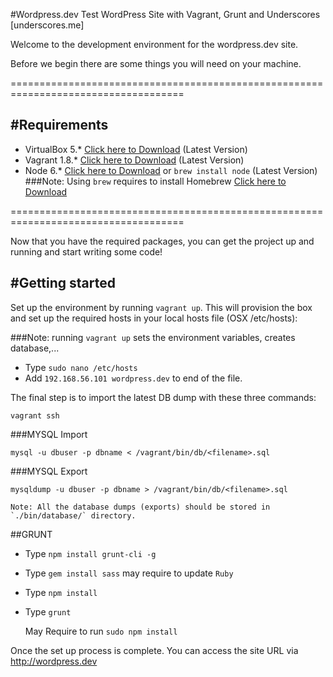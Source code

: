 #Wordpress.dev Test WordPress Site with Vagrant, Grunt and Underscores [underscores.me]

Welcome to the development environment for the wordpress.dev site.

Before we begin there are some things you will need on your machine.

====================================================================================

#Requirements
------------------------------------------------------------------------------------
- VirtualBox 5.* [Click here to Download](https://www.virtualbox.org/wiki/Downloads) (Latest Version)
- Vagrant 1.8.* [Click here to Download](https://www.vagrantup.com/downloads.html) (Latest Version)
- Node 6.* [Click here to Download](https://nodejs.org/en/) or `brew install node` (Latest Version)
###Note: Using `brew` requires to install Homebrew [Click here to Download](http://brew.sh/)

====================================================================================

Now that you have the required packages, you can get the project up and running and
start writing some code!

#Getting started
------------------------------------------------------------------------------------
Set up the environment by running `vagrant up`. This will provision the box and set
up the required hosts in your local hosts file (OSX /etc/hosts):

###Note: running `vagrant up` sets the environment variables, creates database,...

- Type `sudo nano /etc/hosts`
- Add ``` 192.168.56.101 wordpress.dev ``` to end of the file.

The final step is to import the latest DB dump with these three commands:

`vagrant ssh`

###MYSQL Import

`mysql -u dbuser -p dbname < /vagrant/bin/db/<filename>.sql`

###MYSQL Export

`mysqldump -u dbuser -p dbname > /vagrant/bin/db/<filename>.sql`

    Note: All the database dumps (exports) should be stored in `./bin/database/` directory.

##GRUNT

- Type `npm install grunt-cli -g`
- Type `gem install sass` may require to update `Ruby`
- Type `npm install`
- Type `grunt`

    May Require to run `sudo npm install`

Once the set up process is complete. You can access the site URL via http://wordpress.dev
